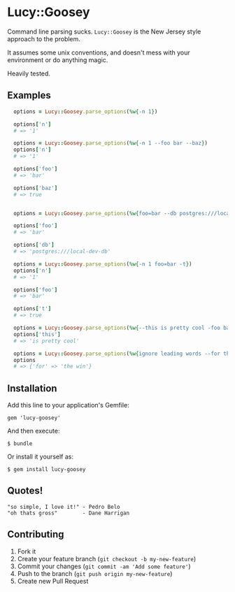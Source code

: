# Lucy::Goosey

Command line parsing sucks.
`Lucy::Goosey` is the New Jersey style approach to the problem.

It assumes some unix conventions, and doesn't mess with your environment or do anything magic.

Heavily tested.

## Examples

```ruby
  options = Lucy::Goosey.parse_options(%w{-n 1})

  options['n']
  # => '1'

  options = Lucy::Goosey.parse_options(%w{-n 1 --foo bar --baz})
  options['n']
  # => '1'

  options['foo']
  # => 'bar'

  options['baz']
  # => true


  options = Lucy::Goosey.parse_options(%w{foo=bar --db postgres:///local-dev-db})

  options['foo']
  # => 'bar'

  options['db']
  # => 'postgres:///local-dev-db'

  options = Lucy::Goosey.parse_options(%w{-n 1 foo=bar -t})
  options['n']
  # => '1'

  options['foo']
  # => 'bar'

  options['t']
  # => true

  options = Lucy::Goosey.parse_options(%w{--this is pretty cool -foo bar --baz})
  options['this']
  # => 'is pretty cool'

  options = Lucy::Goosey.parse_options(%w{ignore leading words --for the win})
  options
  # => {'for' => 'the win'}
```


## Installation

Add this line to your application's Gemfile:

    gem 'lucy-goosey'

And then execute:

    $ bundle

Or install it yourself as:

    $ gem install lucy-goosey

## Quotes!

    "so simple, I love it!" - Pedro Belo
    "oh thats gross"        - Dane Harrigan

## Contributing

1. Fork it
2. Create your feature branch (`git checkout -b my-new-feature`)
3. Commit your changes (`git commit -am 'Add some feature'`)
4. Push to the branch (`git push origin my-new-feature`)
5. Create new Pull Request
